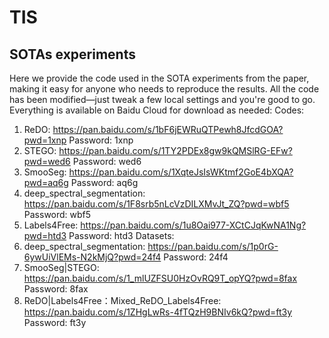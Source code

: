 # TIS




## SOTAs experiments
Here we provide the code used in the SOTA experiments from the paper, making it easy for anyone who needs to reproduce the results. All the code has been modified—just tweak a few local settings and you're good to go. Everything is available on Baidu Cloud for download as needed:
Codes:
1. ReDO: https://pan.baidu.com/s/1bF6jEWRuQTPewh8JfcdGOA?pwd=1xnp Password: 1xnp
2. STEGO: https://pan.baidu.com/s/1TY2PDEx8gw9kQMSlRG-EFw?pwd=wed6 Password: wed6 
3. SmooSeg: https://pan.baidu.com/s/1XqteJsIsWKtmf2GoE4bXQA?pwd=aq6g Password: aq6g
4. deep_spectral_segmentation: https://pan.baidu.com/s/1F8srb5nLcVzDILXMvJt_ZQ?pwd=wbf5 Password: wbf5
5. Labels4Free: https://pan.baidu.com/s/1u8Oai977-XCtCJqKwNA1Ng?pwd=htd3 Password: htd3
Datasets:
1. deep_spectral_segmentation: https://pan.baidu.com/s/1p0rG-6ywUiVlEMs-N2kMjQ?pwd=24f4 Password: 24f4
2. SmooSeg|STEGO: https://pan.baidu.com/s/1_mlUZFSU0HzOvRQ9T_opYQ?pwd=8fax Password: 8fax 
3. ReDO|Labels4Free：Mixed_ReDO_Labels4Free: https://pan.baidu.com/s/1ZHgLwRs-4fTQzH9BNIv6kQ?pwd=ft3y Password: ft3y 
